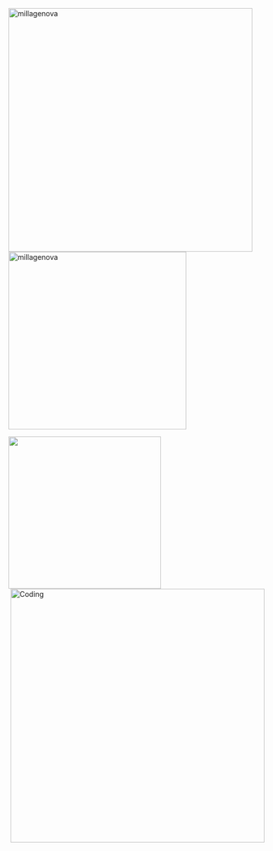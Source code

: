 <p>
   <img align="center" src="https://github-readme-streak-stats.herokuapp.com/?user=millagenova&" alt="millagenova" width="480"/>
     <img align="center" src="https://github-readme-stats.vercel.app/api/top-langs?username=millagenova&show_icons=true&locale=en&layout=compact" alt="millagenova" width="350" />
</p>

<p>
   <img align="left" width="300" src="https://github-readme-stats.vercel.app/api?username=MillaGenova&show_icons=true&hide_border=true&&count_private=true&include_all_commits=true" /> 
</p> 

<p>
 <img align="right" alt="Coding" width="500" src="https://i.pinimg.com/originals/fe/b6/b6/feb6b68d5ffc34b5f5f03f72b035f04e.gif" /> 
</p> 

